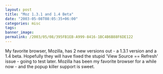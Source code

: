 ```yaml
---
layout: post
title: "Moz 1.3.1 and 1.4 Beta"
date: "2003-05-08T08:05:35+06:00"
categories: misc 
tags: 
banner_image: 
permalink: /2003/05/08/395FB1EB-A999-8416-1BC4B6B88F6DE122
---
```


My favorite browser, Mozilla, has 2 new versions out - a 1.3.1 version and a 1.4 beta. Hopefully they will have fixed the stupid 'View Source == Refresh' issue - going to test later. Mozilla has been my favorite browser for a while now - and the popup killer support is sweet.